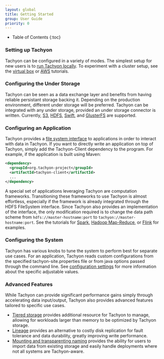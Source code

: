 ```yaml
---
layout: global
title: Getting Started
group: User Guide
priority: 0
---
```


* Table of Contents
{:toc}

### Setting up Tachyon

Tachyon can be configured in a variety of modes. The simplest setup for new users is to
[run Tachyon locally](Running-Tachyon-Locally.html). To experiment with a cluster setup, see the
[virtual box](Running-Tachyon-on-Virtual-Box.html) or [AWS](Running-Tachyon-on-EC2.html) tutorials.

### Configuring the Under Storage

Tachyon can be seen as a data exchange layer and benefits from having reliable persistant storage
backing it. Depending on the production environment, different under storage will be preferred.
Tachyon can be integrated with any under storage, provided an under storage connector is written.
Currently, [S3](Configuring-Tachyon-with-S3.html), [HDFS](Configuring-Tachyon-with-HDFS.html),
[Swift](Configuring-Tachyon-with-Swift.html), and
[GlusterFS](Configuring-Tachyon-with-GlusterFS.html) are supported.

### Configuring an Application

Tachyon provides a [file system interface](File-System-API.html) to applications in order to
interact with data in Tachyon. If you want to directly write an application on top of Tachyon,
simply add the Tachyon-Client dependency to the program. For example, if the application is built
using Maven:

```xml
<dependency>
  <groupId>org.tachyon-project</groupId>
  <artifactId>tachyon-client</artifactId>
  ...
</dependency>
```

A special set of applications leveraging Tachyon are computation frameworks. Transitioning these
frameworks to use Tachyon is almost effortless, especially if the framework is already integrated
through the HDFS FileSystem interface. Since Tachyon also provides an implementation of the
interface, the only modification required is to change the data path scheme from
`hdfs://master-hostname:port` to `tachyon://master-hostname:port`. See the tutorials for
[Spark](Running-Spark-on-Tachyon.html),
[Hadoop Map-Reduce](Running-Hadoop-MapReduce-on-Tachyon.html), or
[Flink](Running-Flink-on-Tachyon.html) for examples.

### Configuring the System

Tachyon has various knobs to tune the system to perform best for separate use cases. For an
application, Tachyon reads custom configurations from the specified tachyon-site.properties file or
from java options passed through the command line. See
[configuration settings](Configuration-Settings.html) for more information about the specific
adjustable values.

### Advanced Features

While Tachyon can provide significant performance gains simply through accelerating data
input/output, Tachyon also provides advanced features tailored to specific use cases.

* [Tiered storage](Tiered-Storage-on-Tachyon.html) provides additional resource for Tachyon to
manage, allowing for workloads larger than memory to be optimized by Tachyon storage.
* [Lineage](Lineage.html) provides an alternative to costly disk replication for fault tolerance and
data durability, greatly improving write performance.
* [Mounting and transparenting naming](Mounting-and-Transparent-Naming.html) provides the ability
for users to import data from existing storage and easily handle deployments where not all systems
are Tachyon-aware.